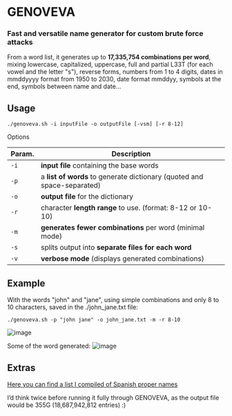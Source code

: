 # GENOVEVA

 ### Fast and versatile name generator for custom brute force attacks

From a word list, it generates up to **17,335,754 combinations per word**, mixing lowercase, capitalized, uppercase, full and partial L33T (for each vowel and the letter "s"), reverse forms, numbers from 1 to 4 digits, dates in mmddyyyy format from 1950 to 2030, date format mmddyy, symbols at the end, symbols between name and date...

## Usage
`./genoveva.sh -i inputFile -o outputFile [-vsm] [-r 8-12]`

Options

| Param. | Description |
| --- | --- |
| `-i` | **input file** containing the base words |
| `-p` | a **list of words** to generate dictionary (quoted and space-separated) |
| `-o` | **output file** for the dictionary |
| `-r` | character **length range** to use. (format: 8-12 or 10-10) |
| `-m` | **generates fewer combinations** per word (minimal mode) |
| `-s` | splits output into **separate files for each word** |
| `-v` | **verbose mode** (displays generated combinations) |



## Example 

With the words "john" and "jane", using simple combinations and only 8 to 10 characters, saved in the ./john_jane.txt file:

`./genoveva.sh -p "john jane" -o john_jane.txt -m -r 8-10`


![image](https://github.com/user-attachments/assets/bd1cf64b-bed1-4973-a021-2a054e80efd1)


Some of the word generated:
![image](https://github.com/user-attachments/assets/6a824c41-4ed2-42d6-b93d-2241adce3f7f)




## Extras
[Here you can find a list I compiled of Spanish proper names](other_stuffs/spanish_names.txt)

I’d think twice before running it fully through GENOVEVA, as the output file would be 355G (18,687,942,812 entries) :)
